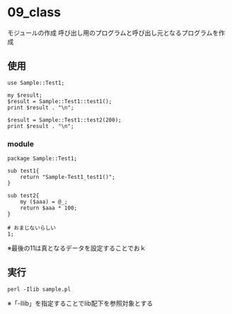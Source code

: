 09_class
==========
モジュールの作成
呼び出し用のプログラムと呼び出し元となるプログラムを作成

## 使用
```
use Sample::Test1;

my $result;
$result = Sample::Test1::test1();
print $result . "\n";

$result = Sample::Test1::test2(200);
print $result . "\n";
```

### module
```
package Sample::Test1;

sub test1{
    return "Sample-Test1_test1()";
}

sub test2{
    my ($aaa) = @_;
    return $aaa * 100;
}

# おまじないらしい
1;
```
※最後の11は真となるデータを設定することでおｋ

## 実行
```
perl -Ilib sample.pl
```
※「-Ilib」を指定することでlib配下を参照対象とする
